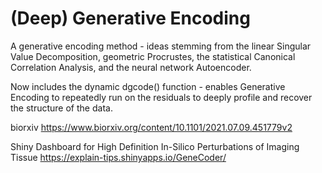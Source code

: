# (Deep) Generative Encoding

A generative encoding method - ideas stemming from the linear Singular Value Decomposition, geometric Procrustes, the statistical Canonical Correlation Analysis, and the neural network Autoencoder.

Now includes the dynamic dgcode() function - enables Generative Encoding to repeatedly run on the residuals to deeply profile and recover the structure of the data.

biorxiv
https://www.biorxiv.org/content/10.1101/2021.07.09.451779v2

Shiny Dashboard for High Definition In-Silico Perturbations of Imaging Tissue
https://explain-tips.shinyapps.io/GeneCoder/
